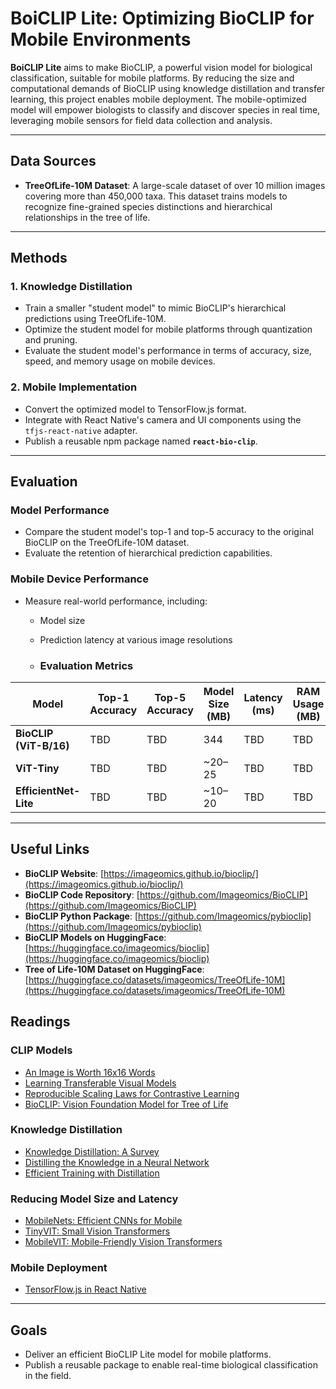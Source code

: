 # BoiCLIP Lite: Optimizing BioCLIP for Mobile Environments

**BoiCLIP Lite** aims to make BioCLIP, a powerful vision model for biological classification, suitable for mobile platforms. By reducing the size and computational demands of BioCLIP using knowledge distillation and transfer learning, this project enables mobile deployment. The mobile-optimized model will empower biologists to classify and discover species in real time, leveraging mobile sensors for field data collection and analysis.

---

## Data Sources

- **TreeOfLife-10M Dataset**: A large-scale dataset of over 10 million images covering more than 450,000 taxa. This dataset trains models to recognize fine-grained species distinctions and hierarchical relationships in the tree of life.

---

## Methods

### 1. Knowledge Distillation
- Train a smaller "student model" to mimic BioCLIP's hierarchical predictions using TreeOfLife-10M.
- Optimize the student model for mobile platforms through quantization and pruning.
- Evaluate the student model's performance in terms of accuracy, size, speed, and memory usage on mobile devices.

### 2. Mobile Implementation
- Convert the optimized model to TensorFlow.js format.
- Integrate with React Native's camera and UI components using the `tfjs-react-native` adapter.
- Publish a reusable npm package named **`react-bio-clip`**.

---

## Evaluation

### Model Performance
- Compare the student model's top-1 and top-5 accuracy to the original BioCLIP on the TreeOfLife-10M dataset.
- Evaluate the retention of hierarchical prediction capabilities.

### Mobile Device Performance
- Measure real-world performance, including:
  - Model size
  - Prediction latency at various image resolutions
 
  - ### **Evaluation Metrics**

| **Model**           | **Top-1 Accuracy** | **Top-5 Accuracy** | **Model Size (MB)** | **Latency (ms)** | **RAM Usage (MB)** | **Hierarchical Accuracy** |
|----------------------|--------------------|--------------------|---------------------|------------------|--------------------|----------------------------|
| **BioCLIP (ViT-B/16)** | TBD                | TBD                | 344                 | TBD              | TBD                | TBD                        |
| **ViT-Tiny**         | TBD                | TBD                | ~20–25              | TBD              | TBD                | TBD                        |
| **EfficientNet-Lite**| TBD                | TBD                | ~10–20              | TBD              | TBD                | TBD                        |


---

## Useful Links

- **BioCLIP Website**: [https://imageomics.github.io/bioclip/](https://imageomics.github.io/bioclip/)
- **BioCLIP Code Repository**: [https://github.com/Imageomics/BioCLIP](https://github.com/Imageomics/BioCLIP)
- **BioCLIP Python Package**: [https://github.com/Imageomics/pybioclip](https://github.com/Imageomics/pybioclip)
- **BioCLIP Models on HuggingFace**: [https://huggingface.co/imageomics/bioclip](https://huggingface.co/imageomics/bioclip)
- **Tree of Life-10M Dataset on HuggingFace**: [https://huggingface.co/datasets/imageomics/TreeOfLife-10M](https://huggingface.co/datasets/imageomics/TreeOfLife-10M)


## Readings

### CLIP Models
- [An Image is Worth 16x16 Words](https://arxiv.org/abs/2010.11929)
- [Learning Transferable Visual Models](https://arxiv.org/abs/2103.00020)
- [Reproducible Scaling Laws for Contrastive Learning](https://arxiv.org/abs/2212.07143)
- [BioCLIP: Vision Foundation Model for Tree of Life](https://arxiv.org/abs/2311.18803)

### Knowledge Distillation
- [Knowledge Distillation: A Survey](https://doi.org/10.1007/s11263-021-01453-z)
- [Distilling the Knowledge in a Neural Network](https://arxiv.org/abs/1503.02531)
- [Efficient Training with Distillation](https://arxiv.org/abs/2012.12877)

### Reducing Model Size and Latency
- [MobileNets: Efficient CNNs for Mobile](https://arxiv.org/abs/1704.04861)
- [TinyVIT: Small Vision Transformers](https://arxiv.org/abs/2207.10666)
- [MobileVIT: Mobile-Friendly Vision Transformers](https://arxiv.org/abs/2110.02178)

### Mobile Deployment
- [TensorFlow.js in React Native](https://www.tensorflow.org/js/tutorials/applications/react_native)

---

## Goals
- Deliver an efficient BioCLIP Lite model for mobile platforms.
- Publish a reusable package to enable real-time biological classification in the field.
